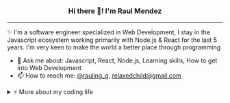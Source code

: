 <h3 align="center">Hi there 👋! I'm Raul Mendez</h3>

---
✨ I'm a software engineer specialized in Web Development, I stay in the Javascript ecosystem working primarily with Node.js & React for the last 5 years. I'm very keen to make the world a better place through programming


- 💬 Ask me about: Javascript, React, Node.js, Learning skills, How to get into Web Development
- 📫 How to reach me: [@rauling_g](https://twitter.com/rauling_g), relaxedchild@gmail.com

<details>
<summary>⚡️ More about my coding life</summary>
<br />
  
<p align="center">
  <img height="50%" width="auto" src ="https://github-readme-stats.vercel.app/api/top-langs/?username=raulingg&layout=compact&theme=cobalt2&bg_color=00000000&hide=php&hide_border=true">
  <img height="50%" width="auto" src ="https://github-readme-stats.vercel.app/api?username=raulingg&show_icons=true&count_private=true&theme=cobalt2&hide_border=true&bg_color=00000000">
  <img src ="https://github-readme-streak-stats.herokuapp.com?user=raulingg&theme=highcontrast&hide_border=true&date_format=M%20j%5B%2C%20Y%5D&sideLabels=F3C500&currStreakNum=5287FE&sideNums=5287FE&ring=F3C500&fire=F3C500&stroke=F3C500&currStreakLabel=F3C500&background=0d1117">
</p>
